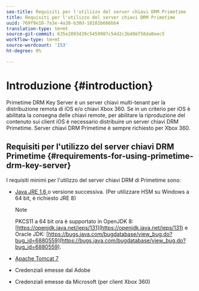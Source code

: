 ```yaml
---
seo-title: Requisiti per l'utilizzo del server chiavi DRM Primetime
title: Requisiti per l'utilizzo del server chiavi DRM Primetime
uuid: 769f9e10-7a3e-4a38-b30d-18181b666bb4
translation-type: tm+mt
source-git-commit: 635e2893439c5459907c54d2c3bd86f58da0eec5
workflow-type: tm+mt
source-wordcount: '153'
ht-degree: 0%

---
```



# Introduzione {#introduction}

Primetime DRM Key Server è un server chiavi multi-tenant per la distribuzione remota di iOS e/o chiavi Xbox 360. Se in un criterio per iOS è abilitata la consegna delle chiavi remote, per abilitare la riproduzione del contenuto sui client iOS è necessario distribuire un server chiavi DRM Primetime. Server chiavi DRM Primetime è sempre richiesto per Xbox 360.

## Requisiti per l&#39;utilizzo del server chiavi DRM Primetime {#requirements-for-using-primetime-drm-key-server}

I requisiti minimi per l&#39;utilizzo del server chiavi DRM di Primetime sono:

* [Java JRE 1.6 ](https://www.oracle.com/technetwork/java/javase/downloads/index.html) o versione successiva. (Per utilizzare HSM su Windows a 64 bit, è richiesto JRE 8)

   >[!NOTE]
   >
   >PKCS11 a 64 bit ora è supportato in OpenJDK 8: [https://openjdk.java.net/jeps/131](https://openjdk.java.net/jeps/131) e  Oracle JDK: [https://bugs.java.com/bugdatabase/view_bug.do?bug_id=6880559](https://bugs.java.com/bugdatabase/view_bug.do?bug_id=6880559).

* [Apache Tomcat 7](https://tomcat.apache.org)
* Credenziali emesse dal Adobe 
* Credenziali emesse da Microsoft (per client Xbox 360)